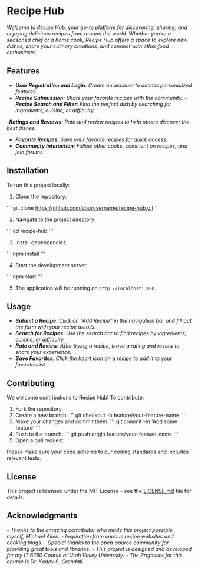 # Recipe Hub

_Welcome to Recipe Hub, your go-to platform for discovering, sharing, and enjoying delicious recipes from around the world. Whether you're a seasoned chef or a home cook, Recipe Hub offers a space to explore new dishes, share your culinary creations, and connect with other food enthusiasts._


## Features

- _**User Registration and Login**: Create an account to access personalized features._
- _**Recipe Submission**: Share your favorite recipes with the community._
-_**Recipe Search and Filter**: Find the perfect dish by searching for ingredients, cuisine, or difficulty._

-_**Ratings and Reviews**: Rate and review recipes to help others discover the best dishes._
- _**Favorite Recipes**: Save your favorite recipes for quick access._
- _**Community Interaction**: Follow other cooks, comment on recipes, and join forums._
  
## Installation

To run this project locally:

1. Clone the repository:

'''
git clone https://github.com/yourusername/recipe-hub.git
'''

2. Navigate to the project directory:

'''
cd recipe-hub
'''

3. Install dependencies:

'''
npm install
'''

4. Start the development server:

'''
npm start
'''

5. The application will be running on `http://localhost:3000`.


## Usage

- _**Submit a Recipe**: Click on "Add Recipe" in the navigation bar and fill out the form with your recipe details._
- _**Search for Recipes**: Use the search bar to find recipes by ingredients, cuisine, or difficulty._
- _**Rate and Review**: After trying a recipe, leave a rating and review to share your experience._
- _**Save Favorites**: Click the heart icon on a recipe to add it to your favorites list._

## Contributing

We welcome contributions to Recipe Hub! To contribute:

1. Fork the repository.
2. Create a new branch:
   '''
   git checkout -b feature/your-feature-name
   '''
4. Make your changes and commit them:
   '''
   git commit -m 'Add some feature'
   '''
6. Push to the branch:
   '''
   git push origin feature/your-feature-name
   '''
8. Open a pull request.

Please make sure your code adheres to our coding standards and includes relevant tests.

## License

This project is licensed under the MIT License - see the [LICENSE.md](LICENSE.md) file for details.

## Acknowledgments

_- Thanks to the amazing contributor who made this project possible, myself, Michael Allen._
_- Inspiration from various recipe websites and cooking blogs._
_- Special thanks to the open-source community for providing great tools and libraries._
_- This project is designed and developed for my IT 6780 Course at Utah Valley University._
_- The Professor for this course is Dr. Kodey S. Crandall._

